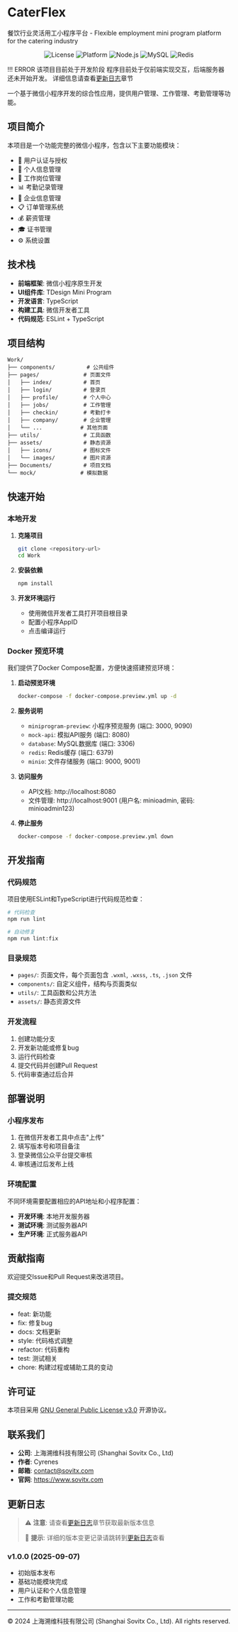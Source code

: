 # CaterFlex

餐饮行业灵活用工小程序平台 - Flexible employment mini program platform for the catering industry

<div align="center">

![License](https://img.shields.io/badge/License-GPL%20v3-blue.svg)
![Platform](https://img.shields.io/badge/Platform-WeChat%20MiniProgram-green.svg)
![Node.js](https://img.shields.io/badge/Node.js-18%2B-brightgreen.svg)
![MySQL](https://img.shields.io/badge/MySQL-8.0-orange.svg)
![Redis](https://img.shields.io/badge/Redis-7%2B-red.svg)

</div>

!!! ERROR 该项目目前处于开发阶段
      程序目前处于仅前端实现交互，后端服务器还未开始开发。
      详细信息请查看[更新日志](#更新日志)章节

一个基于微信小程序开发的综合性应用，提供用户管理、工作管理、考勤管理等功能。

## 项目简介

本项目是一个功能完整的微信小程序，包含以下主要功能模块：

- 🔐 用户认证与授权
- 👤 个人信息管理
- 💼 工作岗位管理
- 📊 考勤记录管理
- 🏢 企业信息管理
- 📋 订单管理系统
- 💰 薪资管理
- 🎓 证书管理
- ⚙️ 系统设置

## 技术栈

- **前端框架**: 微信小程序原生开发
- **UI组件库**: TDesign Mini Program
- **开发语言**: TypeScript
- **构建工具**: 微信开发者工具
- **代码规范**: ESLint + TypeScript

## 项目结构

```
Work/
├── components/          # 公共组件
├── pages/              # 页面文件
│   ├── index/          # 首页
│   ├── login/          # 登录页
│   ├── profile/        # 个人中心
│   ├── jobs/           # 工作管理
│   ├── checkin/        # 考勤打卡
│   ├── company/        # 企业管理
│   └── ...            # 其他页面
├── utils/              # 工具函数
├── assets/             # 静态资源
│   ├── icons/          # 图标文件
│   └── images/         # 图片资源
├── Documents/          # 项目文档
└── mock/              # 模拟数据
```

## 快速开始

### 本地开发

1. **克隆项目**
   ```bash
   git clone <repository-url>
   cd Work
   ```

2. **安装依赖**
   ```bash
   npm install
   ```

3. **开发环境运行**
   - 使用微信开发者工具打开项目根目录
   - 配置小程序AppID
   - 点击编译运行

### Docker 预览环境

我们提供了Docker Compose配置，方便快速搭建预览环境：

1. **启动预览环境**
   ```bash
   docker-compose -f docker-compose.preview.yml up -d
   ```

2. **服务说明**
   - `miniprogram-preview`: 小程序预览服务 (端口: 3000, 9090)
   - `mock-api`: 模拟API服务 (端口: 8080)
   - `database`: MySQL数据库 (端口: 3306)
   - `redis`: Redis缓存 (端口: 6379)
   - `minio`: 文件存储服务 (端口: 9000, 9001)

3. **访问服务**
   - API文档: http://localhost:8080
   - 文件管理: http://localhost:9001 (用户名: minioadmin, 密码: minioadmin123)

4. **停止服务**
   ```bash
   docker-compose -f docker-compose.preview.yml down
   ```

## 开发指南

### 代码规范

项目使用ESLint和TypeScript进行代码规范检查：

```bash
# 代码检查
npm run lint

# 自动修复
npm run lint:fix
```

### 目录规范

- `pages/`: 页面文件，每个页面包含 `.wxml`, `.wxss`, `.ts`, `.json` 文件
- `components/`: 自定义组件，结构与页面类似
- `utils/`: 工具函数和公共方法
- `assets/`: 静态资源文件

### 开发流程

1. 创建功能分支
2. 开发新功能或修复bug
3. 运行代码检查
4. 提交代码并创建Pull Request
5. 代码审查通过后合并

## 部署说明

### 小程序发布

1. 在微信开发者工具中点击"上传"
2. 填写版本号和项目备注
3. 登录微信公众平台提交审核
4. 审核通过后发布上线

### 环境配置

不同环境需要配置相应的API地址和小程序配置：

- **开发环境**: 本地开发服务器
- **测试环境**: 测试服务器API
- **生产环境**: 正式服务器API

## 贡献指南

欢迎提交Issue和Pull Request来改进项目。

### 提交规范

- feat: 新功能
- fix: 修复bug
- docs: 文档更新
- style: 代码格式调整
- refactor: 代码重构
- test: 测试相关
- chore: 构建过程或辅助工具的变动

## 许可证

本项目采用 [GNU General Public License v3.0](LICENSE) 开源协议。

## 联系我们

- **公司**: 上海溯维科技有限公司 (Shanghai Sovitx Co., Ltd)
- **作者**: Cyrenes
- **邮箱**: contact@sovitx.com
- **官网**: https://www.sovitx.com

## 更新日志

> ⚠️ **注意**: 请查看[更新日志](#更新日志)章节获取最新版本信息
> 
> 🔔 **提示**: 详细的版本变更记录请跳转到[更新日志](#更新日志)查看

### v1.0.0 (2025-09-07)
- 初始版本发布
- 基础功能模块完成
- 用户认证和个人信息管理
- 工作和考勤管理功能

---

© 2024 上海溯维科技有限公司 (Shanghai Sovitx Co., Ltd). All rights reserved.